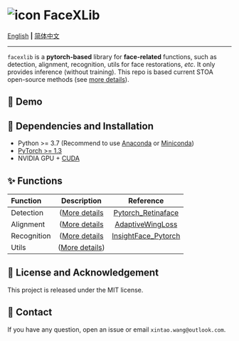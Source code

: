 # ![icon](assets/icon_small.png) FaceXLib

[English](README.md) **|** [简体中文](README_CN.md)

---

`facexlib` is a **pytorch-based** library for **face-related** functions, such as detection, alignment, recognition, utils for face restorations, *etc*.
It only provides inference (without training).
This repo is based current STOA open-source methods (see [more details](#Functions)).

## :eyes: Demo

## :wrench: Dependencies and Installation

- Python >= 3.7 (Recommend to use [Anaconda](https://www.anaconda.com/download/#linux) or [Miniconda](https://docs.conda.io/en/latest/miniconda.html))
- [PyTorch >= 1.3](https://pytorch.org/)
- NVIDIA GPU + [CUDA](https://developer.nvidia.com/cuda-downloads)

## :sparkles: Functions

| Function | Description  | Reference |
| :--- | :---:        |     :---:      |
| Detection | ([More details](detection/README.md) | [Pytorch_Retinaface](https://github.com/biubug6/Pytorch_Retinaface) |
| Alignment | ([More details](alignment/README.md) | [AdaptiveWingLoss](https://github.com/protossw512/AdaptiveWingLoss) |
| Recognition | ([More details](recognition/README.md) | [InsightFace_Pytorch](https://github.com/TreB1eN/InsightFace_Pytorch) |
| Utils | ([More details](utils/README.md)) | |

## :scroll: License and Acknowledgement

This project is released under the MIT license. <br>

## :e-mail: Contact

If you have any question, open an issue or email `xintao.wang@outlook.com`.
